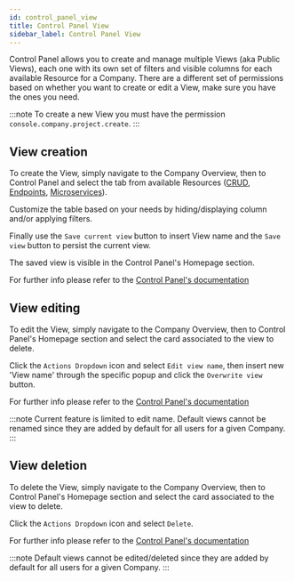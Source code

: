 ```yaml
---
id: control_panel_view
title: Control Panel View
sidebar_label: Control Panel View
---
```


Control Panel allows you to create and manage multiple Views (aka Public Views), each one with its own set of filters and visible columns for each available Resource for a Company.
There are a different set of permissions based on whether you want to create or edit a View, make sure you have the ones you need.

:::note
To create a new View you must have the permission `console.company.project.create`.
:::

## View creation

To create the View, simply navigate to the Company Overview, then to Control Panel and select the tab from available Resources ([CRUD](/docs/development_suite/control-panel/control-panel#crud), [Endpoints](/docs/development_suite/control-panel/control-panel#endpoints), [Microservices](/docs/development_suite/control-panel/control-panel#microservices)). 

Customize the table based on your needs by hiding/displaying column and/or applying filters.

Finally use the `Save current view` button to insert View name and the `Save view` button to persist the current view.

The saved view is visible in the Control Panel's Homepage section.

For further info please refer to the [Control Panel's documentation](/docs/development_suite/control-panel/control-panel#saving)

## View editing
To edit the View, simply navigate to the Company Overview, then to Control Panel's Homepage section and select the card associated to the view to delete.

Click the `Actions Dropdown` icon and select `Edit view name`, then insert new 'View name' through the specific popup and click the `Overwrite view` button.

For further info please refer to the [Control Panel's documentation](/docs/development_suite/control-panel/control-panel#editing)

:::note
Current feature is limited to edit name.
Default views cannot be renamed since they are added by default for all users for a given Company.
:::

## View deletion
To delete the View, simply navigate to the Company Overview, then to Control Panel's Homepage section and select the card associated to the view to delete.

Click the `Actions Dropdown` icon and select `Delete`. 

For further info please refer to the [Control Panel's documentation](/docs/development_suite/control-panel/control-panel#deleting)

:::note
Default views cannot be edited/deleted since they are added by default for all users for a given Company.
:::